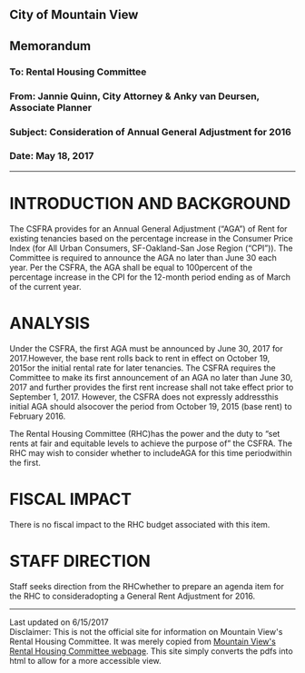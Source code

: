 <script>
  (function(i,s,o,g,r,a,m){i['GoogleAnalyticsObject']=r;i[r]=i[r]||function(){
  (i[r].q=i[r].q||[]).push(arguments)},i[r].l=1*new Date();a=s.createElement(o),
  m=s.getElementsByTagName(o)[0];a.async=1;a.src=g;m.parentNode.insertBefore(a,m)
  })(window,document,'script','https://www.google-analytics.com/analytics.js','ga');

  ga('create', 'UA-101098054-2', 'auto');
  ga('send', 'pageview');

</script>

<div id="google_translate_element"></div><script type="text/javascript">
function googleTranslateElementInit() {
  new google.translate.TranslateElement({pageLanguage: 'en', includedLanguages: 'es,ru,tl,zh-CN', layout: google.translate.TranslateElement.InlineLayout.SIMPLE, gaTrack: true, gaId: 'UA-101098054-2'}, 'google_translate_element');
}
</script><script type="text/javascript" src="//translate.google.com/translate_a/element.js?cb=googleTranslateElementInit"></script>
               
	   

## City of Mountain View
## Memorandum
### To: Rental Housing Committee
### From: Jannie Quinn, City Attorney & Anky van Deursen, Associate Planner
### Subject: Consideration of Annual General Adjustment for 2016  
### Date: May 18, 2017  

***

# INTRODUCTION AND BACKGROUND  
The  CSFRA  provides  for  an  Annual  General  Adjustment  (“AGA”)  of  Rent  for  existing tenancies based on the percentage increase in the Consumer Price Index (for All Urban Consumers,  SF-Oakland-San  Jose  Region  (“CPI”)).    The  Committee  is  required  to announce the AGA no later than June 30 each year.  Per the CSFRA, the AGA shall be equal  to  100percent  of  the  percentage  increase  in  the  CPI  for  the  12-month  period ending as of March of the current year.  

# ANALYSIS  
Under  the  CSFRA,  the  first  AGA  must  be  announced  by  June  30,  2017  for  2017.However,  the base rent  rolls  back  to rent  in  effect  on October  19,  2015or  the  initial rental  rate  for  later  tenancies.    The  CSFRA requires  the  Committee  to  make  its  first announcement of an AGA no later than June 30, 2017 and further provides the first rent increase shall not take effect prior to September 1, 2017. However, the CSFRA does not expressly  addressthis  initial AGA should  alsocover  the  period  from  October  19,  2015 (base rent) to February 2016.  

The Rental Housing Committee (RHC)has the power and the duty to “set rents at fair and  equitable  levels  to  achieve  the  purpose  of”  the  CSFRA. The  RHC may  wish  to consider whether to includeAGA for this time periodwithin the first.  

# FISCAL IMPACT  
There is no fiscal impact to the RHC budget associated with this item.  

# STAFF DIRECTION  
Staff  seeks direction from the RHCwhether to prepare an agenda item for the RHC to consideradopting a General Rent Adjustment for 2016.  



***
Last updated on 6/15/2017  
Disclaimer: This is not the official site for information on Mountain View's Rental Housing Committee. It was merely copied from [Mountain View's Rental Housing Committee webpage](http://mountainview.gov/council/rental_housing_committee/default.asp). This site simply converts the pdfs into html to allow for a more accessible view.  
